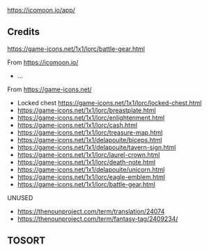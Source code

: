

https://icomoon.io/app/

## Credits

https://game-icons.net/1x1/lorc/battle-gear.html

From https://icomoon.io/
* ...

From https://game-icons.net/
* Locked chest https://game-icons.net/1x1/lorc/locked-chest.html
* https://game-icons.net/1x1/lorc/breastplate.html
* https://game-icons.net/1x1/lorc/enlightenment.html
* https://game-icons.net/1x1/lorc/cash.html
* https://game-icons.net/1x1/lorc/treasure-map.html
* https://game-icons.net/1x1/delapouite/biceps.html
* https://game-icons.net/1x1/delapouite/tavern-sign.html
* https://game-icons.net/1x1/lorc/laurel-crown.html
* https://game-icons.net/1x1/lorc/death-note.html
* https://game-icons.net/1x1/delapouite/unicorn.html
* https://game-icons.net/1x1/lorc/eagle-emblem.html
* https://game-icons.net/1x1/lorc/battle-gear.html


UNUSED
- https://thenounproject.com/term/translation/24074
- https://thenounproject.com/term/fantasy-tag/2409234/

## TOSORT

